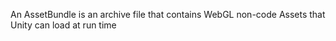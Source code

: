 An AssetBundle is an archive file that contains WebGL non-code Assets that Unity can load at run time